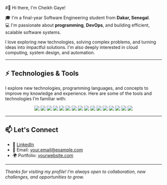 #👋 Hi there, I'm Cheikh Gaye!

🎓 I'm a final-year Software Engineering student from **Dakar, Senegal**.  
💻 I'm passionate about **programming**, **DevOps**, and building efficient, scalable software systems.

I love exploring new technologies, solving complex problems, and turning ideas into impactful solutions. I'm also deeply interested in cloud computing, system design, and automation.

---

## ⚡ Technologies & Tools

I explore new technologies, programming languages, and concepts to improve my knowledge and experience. Here are some of the tools and technologies I’m familiar with:

<p align="center">
  <img src="https://img.shields.io/badge/Java-ED8B00?style=for-the-badge&logo=openjdk&logoColor=white"/>
  <img src="https://img.shields.io/badge/Spring%20Boot-6DB33F?style=for-the-badge&logo=cplusplus&logoColor=white"/>
  <img src="https://img.shields.io/badge/JavaScript-F7DF1E?style=for-the-badge&logo=javascript&logoColor=black"/>
  <img src="https://img.shields.io/badge/TypeScript-3178C6?style=for-the-badge&logo=typescript&logoColor=white"/>
  <img src="https://img.shields.io/badge/Node.js-339933?style=for-the-badge&logo=node.js&logoColor=white"/>
  <img src="https://img.shields.io/badge/React-61DAFB?style=for-the-badge&logo=react&logoColor=black"/>
  <img src="https://img.shields.io/badge/PostgreSQL-336791?style=for-the-badge&logo=postgresql&logoColor=white"/>
  <img src="https://img.shields.io/badge/MySQL-4479A1?style=for-the-badge&logo=mysql&logoColor=white"/>
  <img src="https://img.shields.io/badge/Redis-DC382D?style=for-the-badge&logo=redis&logoColor=white"/>
  <img src="https://img.shields.io/badge/Linux-FCC624?style=for-the-badge&logo=redis&logoColor=white"/>
  <img src="https://img.shields.io/badge/Docker-2496ED?style=for-the-badge&logo=docker&logoColor=white"/>
  <img src="https://img.shields.io/badge/Kubernetes-326CE5?style=for-the-badge&logo=laravel&logoColor=white"/>
  <img src="https://img.shields.io/badge/Ansible-EE0000?style=for-the-badge&logo=laravel&logoColor=white"/>
  <img src="https://img.shields.io/badge/Terraform-844FBA?style=for-the-badge&logo=laravel&logoColor=white"/>
  <img src="https://img.shields.io/badge/AWS-232F3E?style=for-the-badge&logo=amazon-aws&logoColor=white"/>
  <img src="https://img.shields.io/badge/Python-3776AB?style=for-the-badge&logo=python&logoColor=white"/>

---

## 📫 Let's Connect

- 💼 [LinkedIn](https://www.linkedin.com/in/your-profile)
- 📧 Email: your.email@example.com
- 🌍 Portfolio: [yourwebsite.com](https://yourwebsite.com)

---

*Thanks for visiting my profile! I'm always open to collaboration, new challenges, and opportunities to grow.*

